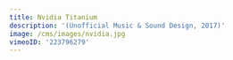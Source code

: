 ```yaml
---
title: Nvidia Titanium
description: '(Unofficial Music & Sound Design, 2017)'
image: /cms/images/nvidia.jpg
vimeoID: '223796279'
---
```


